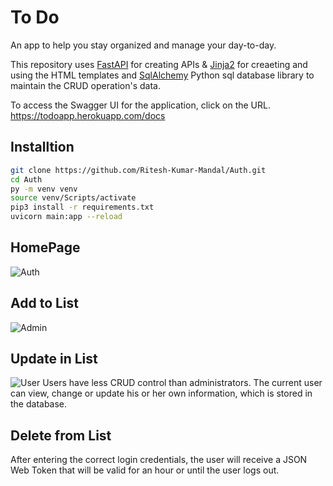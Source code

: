 # To Do
An app to help you stay organized and manage your day-to-day.

This repository uses [FastAPI](https://fastapi.tiangolo.com) for creating APIs & [Jinja2](https://pypi.org/project/Jinja2/) for creaeting and using the HTML templates and [SqlAlchemy](https://docs.sqlalchemy.org/en/14/dialects/sqlite.html) Python sql database library to maintain the CRUD operation's data.

To access the Swagger UI for the application, click on the URL. https://todoapp.herokuapp.com/docs

## Installtion

```sh
git clone https://github.com/Ritesh-Kumar-Mandal/Auth.git
cd Auth
py -m venv venv 
source venv/Scripts/activate 
pip3 install -r requirements.txt
uvicorn main:app --reload
```

## HomePage
![Auth](https://github.com/Ritesh-Kumar-Mandal/Lifeopedia/blob/53e358a20d766f08c4579d92d1aa20f5c9c099b9/ScreenShots/APIs/admin-controls.png)

## Add to List
![Admin](https://github.com/Ritesh-Kumar-Mandal/Lifeopedia/blob/53e358a20d766f08c4579d92d1aa20f5c9c099b9/ScreenShots/APIs/auth.png)

## Update in List
![User](https://github.com/Ritesh-Kumar-Mandal/Lifeopedia/blob/dfd49d2479ab902a81820249f2da12702e9dc0fb/ScreenShots/APIs/user-controls.png)
Users have less CRUD control than administrators. The current user can view, change or update his or her own information, which is stored in the database.

## Delete from List
After entering the correct login credentials, the user will receive a JSON Web Token that will be valid for an hour or until the user logs out.
